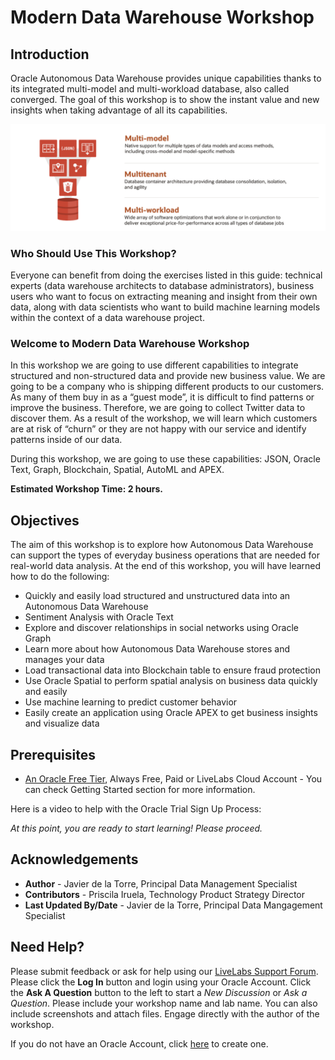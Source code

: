 # Modern Data Warehouse Workshop

## Introduction

Oracle Autonomous Data Warehouse provides unique capabilities thanks to its integrated multi-model and multi-workload database, also called converged. The goal of this workshop is to show the instant value and new insights when taking advantage of all its capabilities.

![Intro Modern Data Warehouse Workshop](./images/converged.png)

### **Who Should Use This Workshop?**

Everyone can benefit from doing the exercises listed in this guide: technical experts (data warehouse architects to database administrators), business users who want to focus on extracting meaning and insight from their own data, along with data scientists who want to build machine learning models within the context of a data warehouse project.


### **Welcome to Modern Data Warehouse Workshop**

In this workshop we are going to use different capabilities to integrate structured and non-structured data and provide new business value. We are going to be a company who is shipping different products to our customers. As many of them buy in as a “guest mode”, it is difficult to find patterns or improve the business. Therefore, we are going to collect Twitter data to discover them. As a result of the workshop, we will learn which customers are at risk of “churn” or they are not happy with our service and identify patterns inside of our data.

During this workshop, we are going to use these capabilities: JSON, Oracle Text, Graph, Blockchain, Spatial, AutoML and APEX.



**Estimated Workshop Time: 2 hours.**

## Objectives

The aim of this workshop is to explore how Autonomous Data Warehouse can support the types of everyday business operations that are needed for real-world data analysis. At the end of this workshop, you will have learned how to do the following:

* Quickly and easily load structured and unstructured data into an Autonomous Data Warehouse
* Sentiment Analysis with Oracle Text 
* Explore and discover relationships in social networks using Oracle Graph
* Learn more about how Autonomous Data Warehouse stores and manages your data
* Load transactional data into Blockchain table to ensure fraud protection 
* Use Oracle Spatial to perform spatial analysis on business data quickly and easily
* Use machine learning to predict customer behavior 
* Easily create an application using Oracle APEX to get business insights and visualize data


## Prerequisites

* [An Oracle Free Tier](https://bit.ly/free-tier-1207), Always Free, Paid or LiveLabs Cloud Account - You can check Getting Started section for more information.

Here is a video to help with the Oracle Trial Sign Up Process:
[](youtube:4U-0SumNz6w)


*At this point, you are ready to start learning! Please proceed.*

## Acknowledgements
* **Author** - Javier de la Torre, Principal Data Management Specialist
* **Contributors** - Priscila Iruela, Technology Product Strategy Director
* **Last Updated By/Date** - Javier de la Torre, Principal Data Mangagement Specialist

## Need Help?
Please submit feedback or ask for help using our [LiveLabs Support Forum](https://community.oracle.com/tech/developers/categories/livelabsdiscussions). Please click the **Log In** button and login using your Oracle Account. Click the **Ask A Question** button to the left to start a *New Discussion* or *Ask a Question*.  Please include your workshop name and lab name.  You can also include screenshots and attach files.  Engage directly with the author of the workshop.

If you do not have an Oracle Account, click [here](https://profile.oracle.com/myprofile/account/create-account.jspx) to create one.